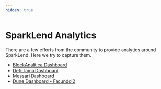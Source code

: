 ```yaml
---
hidden: true
---
```


# SparkLend Analytics

There are a few efforts from the community to provide analytics around SparkLend. Here we try to capture them.

* [BlockAnalitica Dashboard](https://spark.blockanalitica.com/)
* [DefiLlama Dashboard](https://defillama.com/protocol/spark)
* [Messari Dashboard](https://messari.io/project/spark-lend/protocols/spark-lend)
* [Dune Dashboard - Facundol2](https://dune.com/facundol2/spark-protocol)

